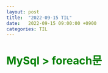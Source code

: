 ```yaml
---
layout: post
title:  "2022-09-15 TIL"
date:   2022-09-15 09:00:00 +0900
categories: TIL
---
```


<span style="color:green"> MySql > foreach문 </span>
=====================================================





